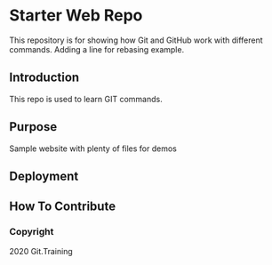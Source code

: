 # Starter Web Repo

This repository is for showing how Git and GitHub work with different commands. Adding a line for rebasing example.

## Introduction
This repo is used to learn GIT commands.
## Purpose

Sample website with plenty of files for demos

## Deployment

## How To Contribute

### Copyright

2020 Git.Training
